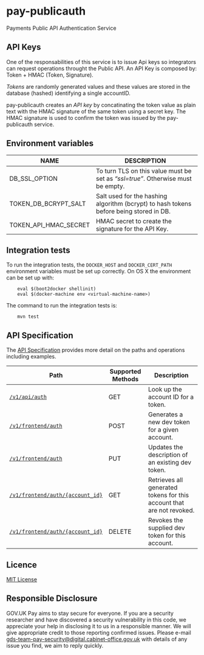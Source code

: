 # pay-publicauth
Payments Public API Authentication Service

## API Keys

One of the responsabilities of this service is to issue Api keys so integrators can request operations throught the Public API. An API Key is composed by: Token + HMAC (Token, Signature).

_Tokens_ are randomly generated values and these values are stored in the database (hashed) identifying a single accountID.

pay-publicauth creates an _API key_ by concatinating the token value as plain text with the HMAC signature of the same token using a secret key. The HMAC signature is used to confirm the token was issued by the pay-publicauth service.

## Environment variables
| NAME                  | DESCRIPTION                                                                    |
| ----------------------| ------------------------------------------------------------------------------ |
| DB_SSL_OPTION         | To turn TLS on this value must be set as _“ssl=true”_. Otherwise must be empty. |
| TOKEN_DB_BCRYPT_SALT  | Salt used for the hashing algorithm (bcrypt) to hash tokens before being stored in DB. |
| TOKEN_API_HMAC_SECRET | HMAC secret to create the signature for the API Key. |

## Integration tests

To run the integration tests, the `DOCKER_HOST` and `DOCKER_CERT_PATH` environment variables must be set up correctly. On OS X the environment can be set up with:

```
    eval $(boot2docker shellinit)
    eval $(docker-machine env <virtual-machine-name>)

```

The command to run the integration tests is:

```
    mvn test
```

## API Specification

The [API Specification](docs/api_specification.md) provides more detail on the paths and operations including examples.

| Path                          | Supported Methods | Description                        |
| ----------------------------- | ----------------- | ---------------------------------- |
|[```/v1/api/auth```](docs/api_specification.md#get-v1apiauth)              | GET    |  Look up the account ID for a token.            |
|[```/v1/frontend/auth```](docs/api_specification.md#post-v1frontendauth)             | POST   |  Generates a new dev token for a given account. |
|[```/v1/frontend/auth```](docs/api_specification.md#put-v1frontendauth)             | PUT   |  Updates the description of an existing dev token. |
|[```/v1/frontend/auth/{account_id}```](docs/api_specification.md#get-v1frontendauthaccount_id)             | GET   |  Retrieves all generated tokens for this account that are not revoked. |
|[```/v1/frontend/auth/{account_id}```](docs/api_specification.md#delete-v1frontendauthaccount_id)             | DELETE   |  Revokes the supplied dev token for this account. |

## Licence

[MIT License](LICENSE)

## Responsible Disclosure

GOV.UK Pay aims to stay secure for everyone. If you are a security researcher and have discovered a security vulnerability in this code, we appreciate your help in disclosing it to us in a responsible manner. We will give appropriate credit to those reporting confirmed issues. Please e-mail gds-team-pay-security@digital.cabinet-office.gov.uk with details of any issue you find, we aim to reply quickly.

